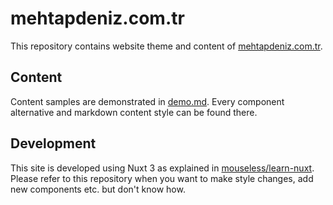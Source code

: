 # mehtapdeniz.com.tr

This repository contains website theme and content of
[mehtapdeniz.com.tr](https://mehtapdeniz.com.tr).

## Content

Content samples are demonstrated in [demo.md](demo.md). Every component
alternative and markdown content style can be found there.

## Development

This site is developed using Nuxt 3 as explained in
[mouseless/learn-nuxt](https://github.com/mouseless/learn-nuxt). Please refer
to this repository when you want to make style changes, add new components etc.
but don't know how.
